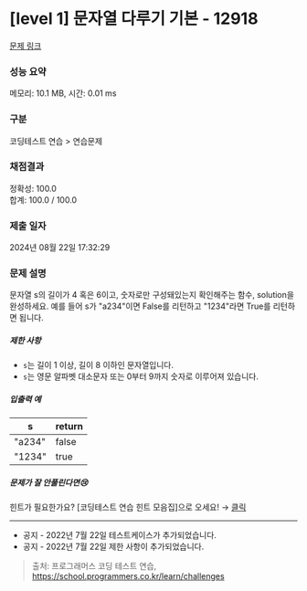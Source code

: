 # [level 1] 문자열 다루기 기본 - 12918 

[문제 링크](https://school.programmers.co.kr/learn/courses/30/lessons/12918?itm_content=course14743) 

### 성능 요약

메모리: 10.1 MB, 시간: 0.01 ms

### 구분

코딩테스트 연습 > 연습문제

### 채점결과

정확성: 100.0<br/>합계: 100.0 / 100.0

### 제출 일자

2024년 08월 22일 17:32:29

### 문제 설명

<p style="user-select: auto !important;">문자열 s의 길이가 4 혹은 6이고, 숫자로만 구성돼있는지 확인해주는 함수, solution을 완성하세요. 예를 들어 s가 "a234"이면 False를 리턴하고 "1234"라면 True를 리턴하면 됩니다.</p>

<h5 style="user-select: auto !important;">제한 사항</h5>

<ul style="user-select: auto !important;">
<li style="user-select: auto !important;"><code style="user-select: auto !important;">s</code>는 길이 1 이상, 길이 8 이하인 문자열입니다.</li>
<li style="user-select: auto !important;"><code style="user-select: auto !important;">s</code>는 영문 알파벳 대소문자 또는 0부터 9까지 숫자로 이루어져 있습니다.</li>
</ul>

<h5 style="user-select: auto !important;">입출력 예</h5>
<table class="table" style="user-select: auto !important;">
        <thead style="user-select: auto !important;"><tr style="user-select: auto !important;">
<th style="user-select: auto !important;">s</th>
<th style="user-select: auto !important;">return</th>
</tr>
</thead>
        <tbody style="user-select: auto !important;"><tr style="user-select: auto !important;">
<td style="user-select: auto !important;">"a234"</td>
<td style="user-select: auto !important;">false</td>
</tr>
<tr style="user-select: auto !important;">
<td style="user-select: auto !important;">"1234"</td>
<td style="user-select: auto !important;">true</td>
</tr>
</tbody>
      </table>
<h5 style="user-select: auto !important;">문제가 잘 안풀린다면😢</h5>

<p style="user-select: auto !important;">힌트가 필요한가요? [코딩테스트 연습 힌트 모음집]으로 오세요! → <a href="https://school.programmers.co.kr/learn/courses/14743?itm_content=lesson12918" target="_blank" rel="noopener" style="user-select: auto !important;">클릭</a></p>

<hr style="user-select: auto !important;">

<ul style="user-select: auto !important;">
<li style="user-select: auto !important;">공지 - 2022년 7월 22일 테스트케이스가 추가되었습니다.</li>
<li style="user-select: auto !important;">공지 - 2022년 7월 22일 제한 사항이 추가되었습니다.</li>
</ul>


> 출처: 프로그래머스 코딩 테스트 연습, https://school.programmers.co.kr/learn/challenges